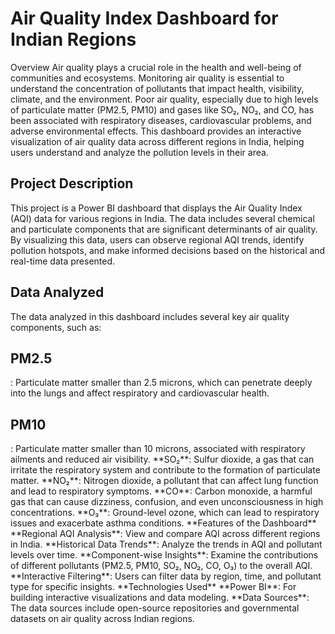 <h1>Air Quality Index Dashboard for Indian Regions</h1>
Overview
Air quality plays a crucial role in the health and well-being of communities and ecosystems. Monitoring air quality is essential to understand the concentration of pollutants that impact health, visibility, climate, and the environment. Poor air quality, especially due to high levels of particulate matter (PM2.5, PM10) and gases like SO₂, NO₂, and CO, has been associated with respiratory diseases, cardiovascular problems, and adverse environmental effects. This dashboard provides an interactive visualization of air quality data across different regions in India, helping users understand and analyze the pollution levels in their area.

<h2>Project Description</h2>
This project is a Power BI dashboard that displays the Air Quality Index (AQI) data for various regions in India. The data includes several chemical and particulate components that are significant determinants of air quality. By visualizing this data, users can observe regional AQI trends, identify pollution hotspots, and make informed decisions based on the historical and real-time data presented.

<h2>Data Analyzed</h2>
The data analyzed in this dashboard includes several key air quality components, such as:

<h2>PM2.5</h2>: Particulate matter smaller than 2.5 microns, which can penetrate deeply into the lungs and affect respiratory and cardiovascular health.
<h2>PM10</h2>: Particulate matter smaller than 10 microns, associated with respiratory ailments and reduced air visibility.
**SO₂**: Sulfur dioxide, a gas that can irritate the respiratory system and contribute to the formation of particulate matter.
**NO₂**: Nitrogen dioxide, a pollutant that can affect lung function and lead to respiratory symptoms.
**CO**: Carbon monoxide, a harmful gas that can cause dizziness, confusion, and even unconsciousness in high concentrations.
**O₃**: Ground-level ozone, which can lead to respiratory issues and exacerbate asthma conditions.
**Features of the Dashboard**
**Regional AQI Analysis**: View and compare AQI across different regions in India.
**Historical Data Trends**: Analyze the trends in AQI and pollutant levels over time.
**Component-wise Insights**: Examine the contributions of different pollutants (PM2.5, PM10, SO₂, NO₂, CO, O₃) to the overall AQI.
**Interactive Filtering**: Users can filter data by region, time, and pollutant type for specific insights.
**Technologies Used**
**Power BI**: For building interactive visualizations and data modeling.
**Data Sources**: The data sources include open-source repositories and governmental datasets on air quality across Indian regions.
